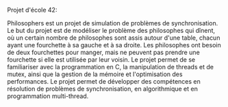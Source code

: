 Projet d'école 42:

Philosophers est un projet de simulation de problèmes de synchronisation. Le but du projet est de modéliser le problème des philosophes qui dînent, où un certain nombre de philosophes sont assis autour d'une table, chacun ayant une fourchette à sa gauche et à sa droite. Les philosophes ont besoin de deux fourchettes pour manger, mais ne peuvent pas prendre une fourchette si elle est utilisée par leur voisin. Le projet permet de se familiariser avec la programmation en C, la manipulation de threads et de mutex, ainsi que la gestion de la mémoire et l'optimisation des performances. Le projet permet de développer des compétences en résolution de problèmes de synchronisation, en algorithmique et en programmation multi-thread.
